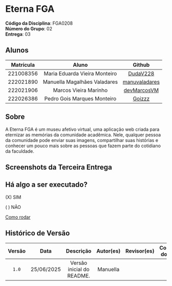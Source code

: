 # Eterna FGA

**Código da Disciplina**: FGA0208<br>
**Número do Grupo**: 02<br>
**Entrega**: 03<br>

## Alunos

| Matrícula | Aluno                                   | Github |
| :-: | :-: | :-: |
| 221008356 | Maria Eduarda Vieira Monteiro           | [DudaV228](https://github.com/DudaV228) |
| 222021890 | Manuella Magalhães Valadares            | [manuvaladares](https://github.com/manuvaladares)|
| 222021906 | Marcos Vieira Marinho                   | [devMarcosVM](https://github.com/devMarcosVM)|
| 222026386 | Pedro Gois Marques Monteiro             | [Goizzz](https://github.com/Goizzz)|

## Sobre

A Eterna FGA é um museu afetivo virtual, uma aplicação web criada para eternizar as memórias da comunidade acadêmica. Nele, qualquer pessoa da comunidade pode enviar suas imagens, compartilhar suas histórias e conhecer um pouco mais sobre as pessoas que fazem parte do cotidiano da faculdade.

## Screenshots da Terceira Entrega


## Há algo a ser executado?

(X) SIM

( ) NÃO

[Como rodar](/docs/ArquiteturaReutilizacao/4.2.6.Aplicacao.md)

## Histórico de Versão

| Versão | Data | Descrição | Autor(es) | Revisor(es) | Comentário do Revisor |
| :-: | :-: | :-: | :-: | :-: | :-: |
| `1.0` | 25/06/2025  | Versão inicial do README. | Manuella | | |